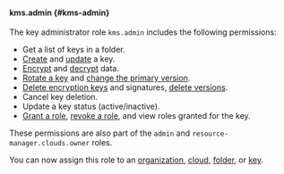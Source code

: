 #### kms.admin {#kms-admin}

The key administrator role `kms.admin` includes the following permissions:

* Get a list of keys in a folder.
* [Create](../kms/operations/key.md#create) and [update](../kms/operations/key.md#update) a key.
* [Encrypt](../kms/operations/symmetric-encryption.md#encryption) and [decrypt](../kms/operations/symmetric-encryption.md#decryption) data.
* [Rotate a key](../kms/operations/key.md#rotate) and [change the primary version](../kms/operations/version.md#make-primary).
* [Delete encryption keys](../kms/operations/key.md#delete) and signatures, [delete versions](../kms/operations/version.md#delete).
* Cancel key deletion.
* Update a key status (active/inactive).
* [Grant a role](../iam/operations/roles/grant.md), [revoke a role](../iam/operations/roles/revoke.md), and view roles granted for the key.

These permissions are also part of the `admin` and `resource-manager.clouds.owner` roles.

You can now assign this role to an [organization](../organization/), [cloud](../resource-manager/concepts/resources-hierarchy.md#cloud), [folder](../resource-manager/concepts/resources-hierarchy.md#folder), or [key](../kms/concepts/key).
